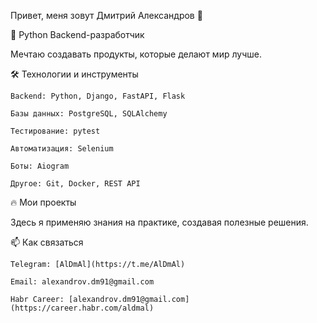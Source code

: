 Привет, меня зовут Дмитрий Александров 👋

🚀 Python Backend-разработчик

Мечтаю создавать продукты, которые делают мир лучше.

🛠 Технологии и инструменты

    Backend: Python, Django, FastAPI, Flask

    Базы данных: PostgreSQL, SQLAlchemy

    Тестирование: pytest

    Автоматизация: Selenium

    Боты: Aiogram

    Другое: Git, Docker, REST API

🔥 Мои проекты


Здесь я применяю знания на практике, создавая полезные решения.

📫 Как связаться

    Telegram: [AlDmAl](https://t.me/AlDmAl)

    Email: alexandrov.dm91@gmail.com

    Habr Career: [alexandrov.dm91@gmail.com](https://career.habr.com/aldmal)

    

